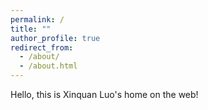 ```yaml
---
permalink: /
title: ""
author_profile: true
redirect_from: 
  - /about/
  - /about.html
---
```


Hello, this is Xinquan Luo's home on the web!
